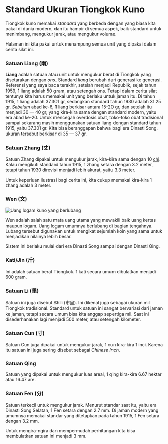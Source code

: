 # Standard Ukuran Tiongkok Kuno

Tiongkok kuno memakai _standard_ yang berbeda dengan yang biasa kita pakai di dunia modern,
dan itu hampir di semua aspek, baik standard untuk menimbang, mengukur jarak, atau mengukur
volume.

Halaman ini kita pakai untuk menampung semua unit yang dipakai dalam cerita silat ini.

### <a name="satuan-liang" id="satuan-liang">Satuan Liang (兩)</a>

**Liang** adalah satuan atau unit untuk mengukur berat di Tiongkok yang disetarakan dengan _ons_. Standard _liang_ 
berubah dari generasi ke generasi. Referensi yang saya baca terakhir, setelah menjadi Republik, sejak tahun 1959, 
1 liang adalah 50 gram, atau setengah ons. Tetapi dalam cerita silat tentunya kita harus memakai unit yang berlaku 
untuk jaman itu. Di tahun 1915, 1 liang adalah 37.301 gr, sedangkan standard tahun 1930 adalah 31.25 gr. _Sebelum_ 
abad ke-6, 1 liang berkisar antara 15-20 gr, dan setelah itu menjadi 30 — 40 gr, yang kira-kira sama dengan standard 
modern, yaitu era abad ke-20. Untuk mencegah overdosis obat, toko-toko obat tradisional sampai sekarang masih 
menggunakan satuan liang dengan standard tahun 1915, yaitu 37.301 gr. Kita bisa beranggapan bahwa bagi era 
Dinasti Song, ukuran tersebut berkisar di 35 — 37 gr.


### <a name="satuan-zhang" id="satuan-zhang">Satuan Zhang (丈)</a>

Satuan Zhang dipakai untuk mengukur jarak, kira-kira sama dengan 10 [chi](#chi "Unit Tiongkok untuk kaki").
Kalau mengikuti standard tahun 1915, 1 zhang setara dengan 3.2 meter, tetapi tahun 1930 direvisi menjadi lebih
akurat, yaitu 3.3 meter.

Untuk keperluan ilustrasi bagi cerita ini, kita cukup memakai kira-kira 1 zhang adalah 3 meter.


### <a name="wen" id="wen">Wen (文)</a>

![Uang logam kuno yang berlubang](https://res.cloudinary.com/drzjshskk/image/upload/v1682984940/misc/uang-kuno_rv9ujs.png)

Wen adalah salah satu mata uang utama yang mewakili baik uang kertas maupun logam. Uang logam umumnya berlubang di bagian
tengahnya. Lubang tersebut digunakan untuk mengikat sejumlah koin yang sama untuk menjadikan nilainya lebih besar.

Sistem ini berlaku mulai dari era Dinasti Song sampai dengan Dinasti Qing.


### <a name="kati" id="kati">Kati/Jin (斤)</a>

Ini adalah satuan berat Tiongkok. 1 kati secara umum dibulatkan menjadi 600 gram.

### <a name="satuan-li" id="satuan-li">Satuan Li (里)</a>

Satuan ini juga disebut Shili (市里). Ini dikenal juga sebagai ukuran mil Tiongkok tradisional. Standard untuk satuan ini
sangat bervariasi dari jaman ke jaman, tetapi secara umum bisa kita anggap sepertiga mil. Saat ini disederhanakan lagi
menjadi 500 meter, atau setengah kilometer.
 
### <a name="satuan-cun" id="satuan-cun">Satuan Cun (寸)</a>

Satuan Cun juga dipakai untuk mengukur jarak, 1 cun kira-kira 1 inci. Karena itu satuan ini juga sering disebut sebagai 
_Chinese Inch_.


### <a name="satuan-qing" id="satuan-qing">Satuan Qing</a>

Satuan yang dipakai untuk mengukur luas areal, 1 qing kira-kira 6.67 hektar atau 16.47 are.


### <a name="satuan-fen" id="satuan-fen">Satuan Fen (分)</a>

Satuan terkecil untuk mengukur jarak. Menurut standar saat itu, yaitu era Dinasti Song Selatan, 1 Fen setara dengan 2.7 mm.
Di jaman modern yang umumnya memakai standar yang ditetapkan pada tahun 1915, 1 Fen setara dengan 3.2 mm.

Untuk mengira-ngira dan mempermudah perhitungan kita bisa membulatkan satuan ini menjadi 3 mm.

